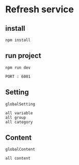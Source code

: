 # Refresh service

## install

```
npm install
```

## run project

```
npm run dev
```

```
PORT : 6001
```

## Setting

```
globalSetting

all variable
all group
all category
```

## Content

```
globalContent

all content
```
